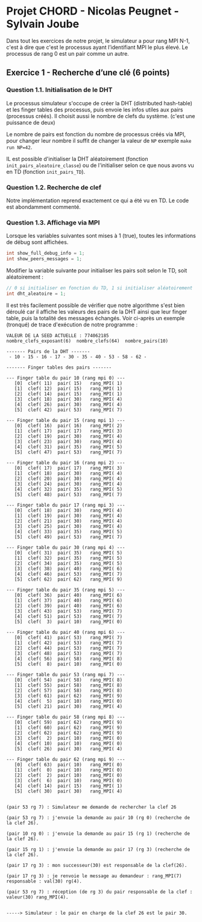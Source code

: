 # Projet CHORD - Nicolas Peugnet - Sylvain Joube

Dans tout les exercices de notre projet, le simulateur a pour rang MPI N-1, c'est à dire que c'est le processus ayant l’identifiant MPI le plus élevé. Le processus de rang 0 est un pair comme un autre.  

## Exercice 1 - Recherche d’une clé (6 points)

### Question 1.1. Initialisation de le DHT

Le processus simulateur s'occupe de créer la DHT (distributed hash-table) et les finger tables des processus, puis envoie les infos utiles aux pairs (processus créés). Il choisit aussi le nombre de clefs du système. (c'est une puissance de deux)

Le nombre de pairs est fonction du nombre de processus créés via MPI, pour changer leur nombre il suffit de changer la valeur de `NP` exemple `make run NP=42`.

IL est possible d'initialiser la DHT aléatoirement (fonction `init_pairs_aleatoire_classe`) ou de l'initialiser selon ce que nous avons vu en TD (fonction `init_pairs_TD`).  

### Question 1.2. Recherche de clef

Notre implémentation reprend exactement ce qui a été vu en TD. Le code est abondamment commenté.

### Question 1.3. Affichage via MPI

Lorsque les variables suivantes sont mises à 1 (true), toutes les informations de débug sont affichées.

```c
int show_full_debug_info = 1;
int show_peers_messages = 1;
```

Modifier la variable suivante pour initialiser les pairs soit selon le TD, soit aléatoirement :

```c
// 0 si initialiser en fonction du TD, 1 si initialiser aléatoirement
int dht_aleatoire = 1;
```

Il est très facilement possible de vérifier que notre algorithme s'est bien déroulé car il affiche les valeurs des pairs de la DHT ainsi que leur finger table, puis la totalité des messages échangés. Voir ci-après un exemple (tronqué) de trace d'exécution de notre programme :

```
VALEUR DE LA SEED ACTUELLE : 774062185
nombre_clefs_exposant(6)  nombre_clefs(64)  nombre_pairs(10) 

------- Pairs de la DHT -------
 - 10 - 15 - 16 - 17 - 30 - 35 - 40 - 53 - 58 - 62 - 

------- Finger tables des pairs -------

--- Finger table du pair 10 (rang mpi 0) ---
   [0]  clef( 11)  pair( 15)   rang_MPI( 1)
   [1]  clef( 12)  pair( 15)   rang_MPI( 1)
   [2]  clef( 14)  pair( 15)   rang_MPI( 1)
   [3]  clef( 18)  pair( 30)   rang_MPI( 4)
   [4]  clef( 26)  pair( 30)   rang_MPI( 4)
   [5]  clef( 42)  pair( 53)   rang_MPI( 7)

--- Finger table du pair 15 (rang mpi 1) ---
   [0]  clef( 16)  pair( 16)   rang_MPI( 2)
   [1]  clef( 17)  pair( 17)   rang_MPI( 3)
   [2]  clef( 19)  pair( 30)   rang_MPI( 4)
   [3]  clef( 23)  pair( 30)   rang_MPI( 4)
   [4]  clef( 31)  pair( 35)   rang_MPI( 5)
   [5]  clef( 47)  pair( 53)   rang_MPI( 7)

--- Finger table du pair 16 (rang mpi 2) ---
   [0]  clef( 17)  pair( 17)   rang_MPI( 3)
   [1]  clef( 18)  pair( 30)   rang_MPI( 4)
   [2]  clef( 20)  pair( 30)   rang_MPI( 4)
   [3]  clef( 24)  pair( 30)   rang_MPI( 4)
   [4]  clef( 32)  pair( 35)   rang_MPI( 5)
   [5]  clef( 48)  pair( 53)   rang_MPI( 7)

--- Finger table du pair 17 (rang mpi 3) ---
   [0]  clef( 18)  pair( 30)   rang_MPI( 4)
   [1]  clef( 19)  pair( 30)   rang_MPI( 4)
   [2]  clef( 21)  pair( 30)   rang_MPI( 4)
   [3]  clef( 25)  pair( 30)   rang_MPI( 4)
   [4]  clef( 33)  pair( 35)   rang_MPI( 5)
   [5]  clef( 49)  pair( 53)   rang_MPI( 7)

--- Finger table du pair 30 (rang mpi 4) ---
   [0]  clef( 31)  pair( 35)   rang_MPI( 5)
   [1]  clef( 32)  pair( 35)   rang_MPI( 5)
   [2]  clef( 34)  pair( 35)   rang_MPI( 5)
   [3]  clef( 38)  pair( 40)   rang_MPI( 6)
   [4]  clef( 46)  pair( 53)   rang_MPI( 7)
   [5]  clef( 62)  pair( 62)   rang_MPI( 9)

--- Finger table du pair 35 (rang mpi 5) ---
   [0]  clef( 36)  pair( 40)   rang_MPI( 6)
   [1]  clef( 37)  pair( 40)   rang_MPI( 6)
   [2]  clef( 39)  pair( 40)   rang_MPI( 6)
   [3]  clef( 43)  pair( 53)   rang_MPI( 7)
   [4]  clef( 51)  pair( 53)   rang_MPI( 7)
   [5]  clef(  3)  pair( 10)   rang_MPI( 0)

--- Finger table du pair 40 (rang mpi 6) ---
   [0]  clef( 41)  pair( 53)   rang_MPI( 7)
   [1]  clef( 42)  pair( 53)   rang_MPI( 7)
   [2]  clef( 44)  pair( 53)   rang_MPI( 7)
   [3]  clef( 48)  pair( 53)   rang_MPI( 7)
   [4]  clef( 56)  pair( 58)   rang_MPI( 8)
   [5]  clef(  8)  pair( 10)   rang_MPI( 0)

--- Finger table du pair 53 (rang mpi 7) ---
   [0]  clef( 54)  pair( 58)   rang_MPI( 8)
   [1]  clef( 55)  pair( 58)   rang_MPI( 8)
   [2]  clef( 57)  pair( 58)   rang_MPI( 8)
   [3]  clef( 61)  pair( 62)   rang_MPI( 9)
   [4]  clef(  5)  pair( 10)   rang_MPI( 0)
   [5]  clef( 21)  pair( 30)   rang_MPI( 4)

--- Finger table du pair 58 (rang mpi 8) ---
   [0]  clef( 59)  pair( 62)   rang_MPI( 9)
   [1]  clef( 60)  pair( 62)   rang_MPI( 9)
   [2]  clef( 62)  pair( 62)   rang_MPI( 9)
   [3]  clef(  2)  pair( 10)   rang_MPI( 0)
   [4]  clef( 10)  pair( 10)   rang_MPI( 0)
   [5]  clef( 26)  pair( 30)   rang_MPI( 4)

--- Finger table du pair 62 (rang mpi 9) ---
   [0]  clef( 63)  pair( 10)   rang_MPI( 0)
   [1]  clef(  0)  pair( 10)   rang_MPI( 0)
   [2]  clef(  2)  pair( 10)   rang_MPI( 0)
   [3]  clef(  6)  pair( 10)   rang_MPI( 0)
   [4]  clef( 14)  pair( 15)   rang_MPI( 1)
   [5]  clef( 30)  pair( 30)   rang_MPI( 4)


(pair 53 rg 7) : Simulateur me demande de rechercher la clef 26

(pair 53 rg 7) : j'envoie la demande au pair 10 (rg 0) (recherche de la clef 26).

(pair 10 rg 0) : j'envoie la demande au pair 15 (rg 1) (recherche de la clef 26).

(pair 15 rg 1) : j'envoie la demande au pair 17 (rg 3) (recherche de la clef 26).

(pair 17 rg 3) : mon successeur(30) est responsable de la clef(26).

(pair 17 rg 3) : je renvoie le message au demandeur : rang_MPI(7)  responsable : val(30) rg(4).

(pair 53 rg 7) : réception (de rg 3) du pair responsable de la clef : valeur(30) rang_MPI(4).


-----> Simulateur : le pair en charge de la clef 26 est le pair 30.


```

